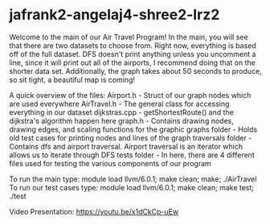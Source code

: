 # jafrank2-angelaj4-shree2-lrz2


Welcome to the main of our Air Travel Program!
In the main, you will see that there are two datasets to choose from. Right now, everything is based off of the full dataset. 
DFS doesn't print anything unless you uncomment a line, since it will print out all of the airports, I recommend doing that on the shorter data set. Additionally, the graph takes about 50 seconds to produce, so sit tight, a beautiful map is coming!

A quick overview of the files:
Airport.h - Struct of our graph nodes which are used everywhere
AirTravel.h - The general class for accessing everything in our dataset
dijkstras.cpp - getShortestRoute() and the dijkstra's algorithm happen here
graph.h - Contains drawing nodes, drawing edges, and scaling functions for the graphic
graphs folder - Holds old test cases for printing nodes and lines of the graph
traversals folder - Contains dfs and airport traversal. Airport traversal is an iterator which allows us to iterate through DFS
tests folder - In here, there are 4 different files used for testing the various components of our program


To run the main type: module load llvm/6.0.1; make clean; make; ./AirTravel
To run our test cases type: module load llvm/6.0.1; make clean; make test; ./test

Video Presentation:
https://youtu.be/x1dCkCp-uEw
